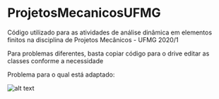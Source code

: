 # ProjetosMecanicosUFMG

Código utilizado para as atividades de análise dinâmica em elementos finitos na disciplina de Projetos Mecânicos - UFMG 2020/1

Para problemas diferentes, basta copiar código para o drive editar as classes conforme a necessidade

Problema para o qual está adaptado:

![alt text](https://github.com/rgbayao/ProjetosMecanicosUFMG/blob/main/image.jpg?raw=true)
